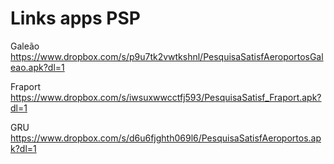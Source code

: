 # Links apps PSP

Galeão
https://www.dropbox.com/s/p9u7tk2vwtkshnl/PesquisaSatisfAeroportosGaleao.apk?dl=1

Fraport
https://www.dropbox.com/s/iwsuxwwcctfj593/PesquisaSatisf_Fraport.apk?dl=1

GRU
https://www.dropbox.com/s/d6u6fjghth069l6/PesquisaSatisfAeroportos.apk?dl=1
